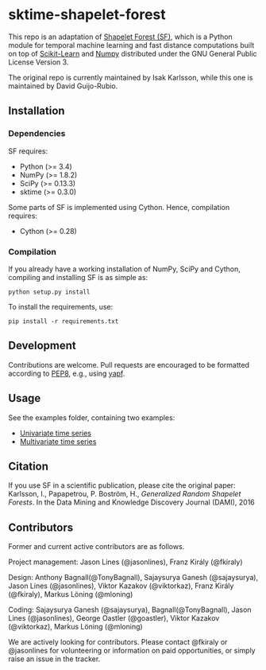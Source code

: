 # sktime-shapelet-forest

This repo is an adaptation of [Shapelet Forest (SF)](https://github.com/isakkarlsson/wildboar), 
which is a Python module for temporal machine learning and fast
distance computations built on top of
[Scikit-Learn](http://scikit-learn.org) and [Numpy](http://numpy.org)
distributed under the GNU General Public License Version 3.

The original repo is currently maintained by Isak Karlsson, while this one is maintained by David Guijo-Rubio.

## Installation

### Dependencies

SF requires:

 * Python (>= 3.4)
 * NumPy (>= 1.8.2)
 * SciPy (>= 0.13.3)
 * sktime (>= 0.3.0)
 
Some parts of SF is implemented using Cython. Hence, compilation
requires:

 * Cython (>= 0.28)

### Compilation

If you already have a working installation of NumPy, SciPy and Cython,
compiling and installing SF is as simple as:

    python setup.py install
	
To install the requirements, use:

    pip install -r requirements.txt
	
## Development

Contributions are welcome. Pull requests are encouraged to be
formatted according to
[PEP8](https://www.python.org/dev/peps/pep-0008/), e.g., using
[yapf](https://github.com/google/yapf).

## Usage

See the examples folder, containing two examples:
 * [Univariate time series](https://github.com/uea-machine-learning/sktime-shapelets-forest/blob/master/examples/exampleUni.py)
 * [Multivariate time series](https://github.com/uea-machine-learning/sktime-shapelets-forest/blob/master/examples/exampleMulti.py)
	
## Citation

If you use SF in a scientific publication, please cite 
the original paper: Karlsson, I., Papapetrou, P. Boström, H.,
*Generalized Random Shapelet Forests*. In the Data Mining and
Knowledge Discovery Journal (DAMI), 2016

## Contributors

Former and current active contributors are as follows.

Project management: Jason Lines (@jasonlines), Franz Király (@fkiraly)

Design: Anthony Bagnall(@TonyBagnall), Sajaysurya Ganesh (@sajaysurya), Jason Lines (@jasonlines), Viktor Kazakov (@viktorkaz), Franz Király (@fkiraly), Markus Löning (@mloning)

Coding: Sajaysurya Ganesh (@sajaysurya), Bagnall(@TonyBagnall), Jason Lines (@jasonlines), George Oastler (@goastler), Viktor Kazakov (@viktorkaz), Markus Löning (@mloning)

We are actively looking for contributors. Please contact @fkiraly or @jasonlines for volunteering or information on paid opportunities, or simply raise an issue in the tracker.